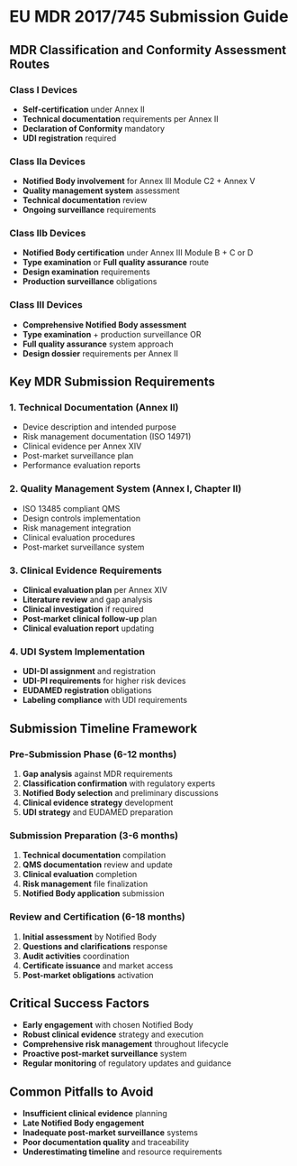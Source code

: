 # EU MDR 2017/745 Submission Guide

## MDR Classification and Conformity Assessment Routes

### Class I Devices
- **Self-certification** under Annex II
- **Technical documentation** requirements per Annex II
- **Declaration of Conformity** mandatory
- **UDI registration** required

### Class IIa Devices
- **Notified Body involvement** for Annex III Module C2 + Annex V
- **Quality management system** assessment
- **Technical documentation** review
- **Ongoing surveillance** requirements

### Class IIb Devices
- **Notified Body certification** under Annex III Module B + C or D
- **Type examination** or **Full quality assurance** route
- **Design examination** requirements
- **Production surveillance** obligations

### Class III Devices
- **Comprehensive Notified Body assessment**
- **Type examination** + production surveillance OR
- **Full quality assurance** system approach
- **Design dossier** requirements per Annex II

## Key MDR Submission Requirements

### 1. Technical Documentation (Annex II)
- Device description and intended purpose
- Risk management documentation (ISO 14971)
- Clinical evidence per Annex XIV
- Post-market surveillance plan
- Performance evaluation reports

### 2. Quality Management System (Annex I, Chapter II)
- ISO 13485 compliant QMS
- Design controls implementation
- Risk management integration
- Clinical evaluation procedures
- Post-market surveillance system

### 3. Clinical Evidence Requirements
- **Clinical evaluation plan** per Annex XIV
- **Literature review** and gap analysis
- **Clinical investigation** if required
- **Post-market clinical follow-up** plan
- **Clinical evaluation report** updating

### 4. UDI System Implementation
- **UDI-DI assignment** and registration
- **UDI-PI requirements** for higher risk devices
- **EUDAMED registration** obligations
- **Labeling compliance** with UDI requirements

## Submission Timeline Framework

### Pre-Submission Phase (6-12 months)
1. **Gap analysis** against MDR requirements
2. **Classification confirmation** with regulatory experts
3. **Notified Body selection** and preliminary discussions
4. **Clinical evidence strategy** development
5. **UDI strategy** and EUDAMED preparation

### Submission Preparation (3-6 months)
1. **Technical documentation** compilation
2. **QMS documentation** review and update
3. **Clinical evaluation** completion
4. **Risk management** file finalization
5. **Notified Body application** submission

### Review and Certification (6-18 months)
1. **Initial assessment** by Notified Body
2. **Questions and clarifications** response
3. **Audit activities** coordination
4. **Certificate issuance** and market access
5. **Post-market obligations** activation

## Critical Success Factors

- **Early engagement** with chosen Notified Body
- **Robust clinical evidence** strategy and execution
- **Comprehensive risk management** throughout lifecycle
- **Proactive post-market surveillance** system
- **Regular monitoring** of regulatory updates and guidance

## Common Pitfalls to Avoid

- **Insufficient clinical evidence** planning
- **Late Notified Body engagement**
- **Inadequate post-market surveillance** systems
- **Poor documentation quality** and traceability
- **Underestimating timeline** and resource requirements
